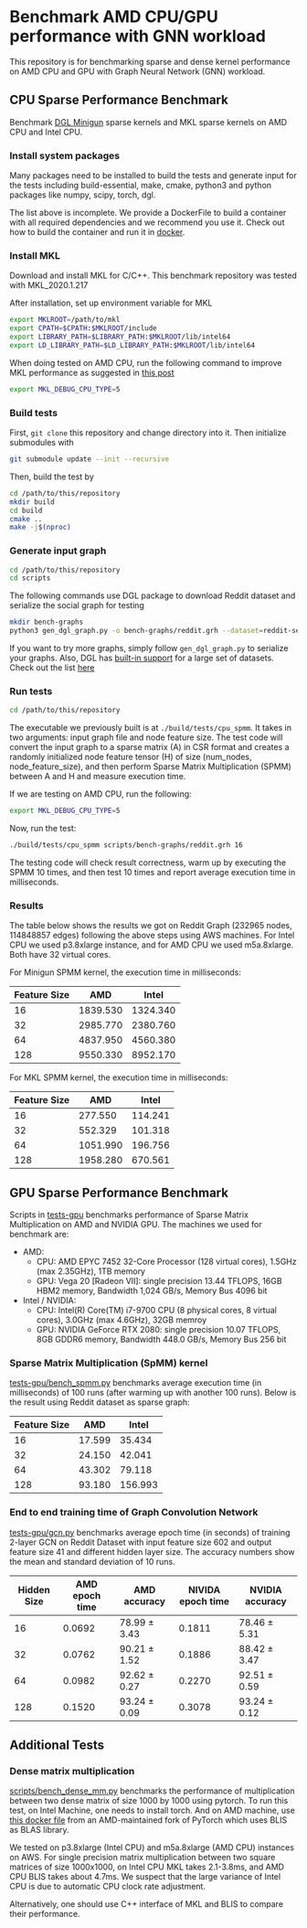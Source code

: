 Benchmark AMD CPU/GPU performance with GNN workload
===============================
This repository is for benchmarking sparse and dense kernel performance on AMD
CPU and GPU with Graph Neural Network (GNN) workload. 

CPU Sparse Performance Benchmark
---------------------
Benchmark [DGL Minigun](https://github.com/dglai/minigun) sparse kernels and
MKL sparse kernels on AMD CPU and Intel CPU.

### Install system packages
Many packages need to be installed to build the tests and generate input for
the tests including build-essential, make, cmake, python3
and python packages like numpy, scipy, torch, dgl.

The list above is incomplete. We provide a DockerFile to build a container with
all required dependencies and we recommend you use it. Check out how to build
the container and run it in [docker](./docker).

### Install MKL
Download and install MKL for C/C++. This benchmark repository was tested with MKL\_2020.1.217

After installation, set up environment variable for MKL
```bash
export MKLROOT=/path/to/mkl
export CPATH=$CPATH:$MKLROOT/include
export LIBRARY_PATH=$LIBRARY_PATH:$MKLROOT/lib/intel64
export LD_LIBRARY_PATH=$LD_LIBRARY_PATH:$MKLROOT/lib/intel64
```

When doing tested on AMD CPU, run the following command to improve MKL
performance as suggested in [this
post](https://www.pugetsystems.com/labs/hpc/How-To-Use-MKL-with-AMD-Ryzen-and-Threadripper-CPU-s-Effectively-for-Python-Numpy-And-Other-Applications-1637/)
```bash
export MKL_DEBUG_CPU_TYPE=5
```

### Build tests

First, `git clone` this repository and change directory into it. Then initialize submodules with 
```bash
git submodule update --init --recursive
```

Then, build the test by
```bash
cd /path/to/this/repository
mkdir build
cd build
cmake ..
make -j$(nproc)
```

### Generate input graph
```bash
cd /path/to/this/repository
cd scripts
```

The following commands use DGL package to download Reddit dataset and serialize the social graph for testing
```bash
mkdir bench-graphs
python3 gen_dgl_graph.py -o bench-graphs/reddit.grh --dataset=reddit-self-loop
```

If you want to try more graphs, simply follow `gen_dgl_graph.py` to serialize
your graphs. Also, DGL has [built-in
support](https://docs.dgl.ai/api/python/data.html#dataset-classes) for a large
set of datasets. Check out the list
[here](https://docs.dgl.ai/en/latest/features/dataset.html)

### Run tests
```bash
cd /path/to/this/repository
```
The executable we previously built is at `./build/tests/cpu_spmm`. It takes in
two arguments: input graph file and node feature size. The test code will
convert the input graph to a sparse matrix (A) in CSR format and creates a randomly
initialized node feature tensor (H) of size (num\_nodes, node\_feature\_size), and then
perform Sparse Matrix Multiplication (SPMM) between A and H and measure execution time.

If we are testing on AMD CPU, run the following:
```bash
export MKL_DEBUG_CPU_TYPE=5
```

Now, run the test:
```bash
./build/tests/cpu_spmm scripts/bench-graphs/reddit.grh 16
```

The testing code will check result correctness, warm up by executing the SPMM
10 times, and then test 10 times and report average execution time in
milliseconds.

### Results
The table below shows the results we got on Reddit Graph (232965 nodes,
114848857 edges) following the above steps using AWS machines. For Intel CPU we
used p3.8xlarge instance, and for AMD CPU we used m5a.8xlarge. Both have 32
virtual cores.

For Minigun SPMM kernel, the execution time in milliseconds:

| Feature Size | AMD      | Intel    |
|--------------|----------|----------|
| 16           | 1839.530 | 1324.340 |
| 32           | 2985.770 | 2380.760 |
| 64           | 4837.950 | 4560.380 |
| 128          | 9550.330 | 8952.170 |

For MKL SPMM kernel, the execution time in milliseconds:

| Feature Size | AMD      | Intel   |
|--------------|----------|---------|
| 16           | 277.550  | 114.241 |
| 32           | 552.329  | 101.318 |
| 64           | 1051.990 | 196.756 |
| 128          | 1958.280 | 670.561 |


GPU Sparse Performance Benchmark
-------------------------
Scripts in [tests-gpu](./tests-gpu) benchmarks performance of Sparse Matrix
Multiplication on AMD and NVIDIA GPU. The machines we used for benchmark are: 

- AMD:
	- CPU: AMD EPYC 7452 32-Core Processor (128 virtual cores), 1.5GHz (max
	  2.35GHz), 1TB memory
	- GPU: Vega 20 [Radeon VII]: single precision 13.44 TFLOPS, 16GB
	  HBM2 memory, Bandwidth 1,024 GB/s, Memory Bus 4096 bit
- Intel / NVIDIA:
	- CPU: Intel(R) Core(TM) i7-9700 CPU (8 physical cores, 8 virtual
	  cores), 3.0GHz (max 4.6GHz), 32GB memroy
	- GPU: NVIDIA GeForce RTX 2080: single precision 10.07 TFLOPS, 8GB
	  GDDR6 memory,
  Bandwidth 448.0 GB/s, Memory Bus 256 bit

### Sparse Matrix Multiplication (SpMM) kernel

[tests-gpu/bench\_spmm.py](./tests-gpu/bench_spmm.py) benchmarks average
execution time (in milliseconds) of 100 runs (after warming up with another 100
runs). Below is the result using Reddit dataset as sparse graph:

| Feature Size | AMD    | Intel   |
|--------------|--------|---------|
| 16           | 17.599 | 35.434  |
| 32           | 24.150 | 42.041  |
| 64           | 43.302 | 79.118  |
| 128          | 93.180 | 156.993 |

### End to end training time of Graph Convolution Network
[tests-gpu/gcn.py](./tests-gpu/gcn.py) benchmarks average epoch time (in
seconds) of training 2-layer GCN on Reddit Dataset with input feature size 602
and output feature size 41 and different hidden layer size. The accuracy
numbers show the mean and standard deviation of 10 runs.

| Hidden Size | AMD epoch time | AMD accuracy        | NIVIDA epoch time | NVIDIA accuracy     |
|-------------|----------------|---------------------|-------------------|---------------------|
| 16          | 0.0692         | 78.99 &plusmn; 3.43 | 0.1811            | 78.46 &plusmn; 5.31 |
| 32          | 0.0762         | 90.21 &plusmn; 1.52 | 0.1886            | 88.42 &plusmn; 3.47 |
| 64          | 0.0982         | 92.62 &plusmn; 0.27 | 0.2270            | 92.51 &plusmn; 0.59 |
| 128         | 0.1520         | 93.24 &plusmn; 0.09 | 0.3078            | 93.24 &plusmn; 0.12 |


Additional Tests
-----------------
### Dense matrix multiplication
[scripts/bench\_dense\_mm.py](./scripts/bench_dense_mm.py) benchmarks the
performance of multiplication between two dense matrix of size 1000 by 1000
using pytorch. To run this test, on Intel Machine, one needs to install torch.
And on AMD machine, use [this docker
file](https://github.com/ROCmSoftwarePlatform/pytorch/blob/master/docker/pytorch/cpu-only/Dockerfile)
from an AMD-maintained fork of PyTorch which uses BLIS as BLAS library.

We tested on p3.8xlarge (Intel CPU) and m5a.8xlarge (AMD CPU) instances on AWS.
For single precision matrix multiplication between two square matrices of size
1000x1000, on Intel CPU MKL takes 2.1-3.8ms, and AMD CPU BLIS takes about
4.7ms. We suspect that the large variance of Intel CPU is due to automatic CPU
clock rate adjustment.

Alternatively, one should use C++ interface of MKL and BLIS to compare their
performance.
